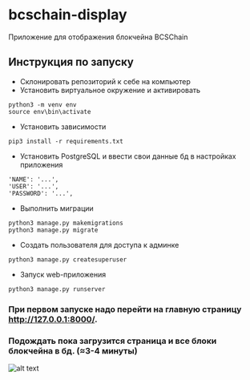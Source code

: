 # bcschain-display
Приложение для отображения блокчейна BCSChain


## Инструкция по запуску
  - Склонировать репозиторий к себе на компьютер
  - Установить виртуальное окружение и активировать
```shell
python3 -m venv env
source env\bin\activate
```
  - Установить зависимости
```shell
pip3 install -r requirements.txt
```
  - Установить PostgreSQL и ввести свои данные бд в настройках приложения
```shell
'NAME': '...',
'USER': '...',
'PASSWORD': '...',
```
  - Выполнить миграции
```shell
python3 manage.py makemigrations
python3 manage.py migrate
```
  - Создать пользователя для доступа к админке
```shell
python3 manage.py createsuperuser
```
  - Запуск web-приложения
```
python3 manage.py runserver
```

### При первом запуске надо перейти на главную страницу http://127.0.0.1:8000/.  
### Подождать пока загрузится страница и все блоки блокчейна в бд. (≈3-4 минуты)
![alt text](https://i.ibb.co/chtFwS0/m9-Gycablq3-Y.jpg)
